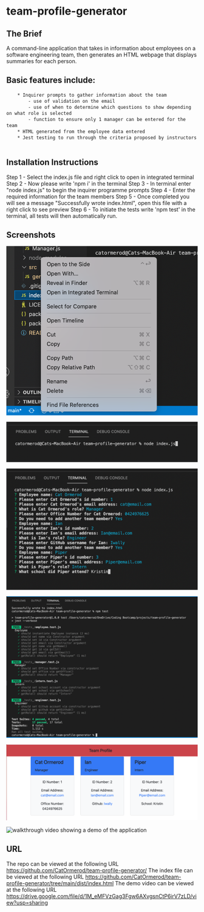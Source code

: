 # team-profile-generator

## The Brief

A command-line application that takes in information about employees on a software engineering team, then generates an HTML webpage that displays summaries for each person.

## Basic features include:

```
    * Inquirer prompts to gather information about the team
        - use of validation on the email
        - use of when to determine which questions to show depending on what role is selected
        - function to ensure only 1 manager can be entered for the team
    * HTML generated from the employee data entered
    * Jest testing to run through the criteria proposed by instructors 
    

```

## Installation Instructions

Step 1 - Select the index.js file and right click to open in integrated terminal
Step 2 - Now please write 'npm i' in the terminal
Step 3 - In terminal enter "node index.js" to begin the inquirer programme prompts
Step 4 - Enter the required information for the team members
Step 5 - Once completed you will see a message "Successfully wrote index.html", open this file with a right click to see preview
Step 6 - To initiate the tests write 'npm test' in the terminal, all tests will then automatically run.  


## Screenshots

![image showing the location of integrated terminal](./assets/images/screenshot-1.png)

![image showing what to write in the terminal](./assets/images/screenshot-2.png)

![image showing the command prompts that will be required](./assets/images/screenshot-3.png)

![image showing the test pass](./assets/images/screenshot-4.png)

![image showing the output HTML page](./assets/images/screenshot-5.png)

![walkthrough video showing a demo of the application](https://drive.google.com/file/d/1M_eMFVzGag3Fgw6AXvgsnCtP6irV7zLD/view?usp=sharing)

## URL

The repo can be viewed at the following URL <https://github.com/CatOrmerod/team-profile-generator/>
The index file can be viewed at the following URL <https://github.com/CatOrmerod/team-profile-generator/tree/main/dist/index.html>
The demo video can be viewed at the following URL <https://drive.google.com/file/d/1M_eMFVzGag3Fgw6AXvgsnCtP6irV7zLD/view?usp=sharing>
